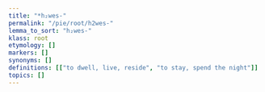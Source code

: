 ```yaml
---
title: "*h₂wes-"
permalink: "/pie/root/h2wes-"
lemma_to_sort: "h₂wes-"
klass: root
etymology: []
markers: []
synonyms: []
definitions: [["to dwell, live, reside", "to stay, spend the night"]]
topics: []
---
```


